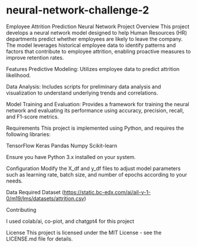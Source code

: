 # neural-network-challenge-2

Employee Attrition Prediction Neural Network
Project Overview
This project develops a neural network model designed to help Human Resources (HR) departments predict whether employees are likely to leave the company. The model leverages historical employee data to identify patterns and factors that contribute to employee attrition, enabling proactive measures to improve retention rates.

Features
Predictive Modeling: Utilizes employee data to predict attrition likelihood.

Data Analysis: Includes scripts for preliminary data analysis and visualization to understand underlying trends and correlations.

Model Training and Evaluation: Provides a framework for training the neural network and evaluating its performance using accuracy, precision, recall, and F1-score metrics.


Requirements
This project is implemented using Python, and requires the following libraries:

TensorFlow
Keras
Pandas
Numpy
Scikit-learn

Ensure you have Python 3.x installed on your system.

Configuration
Modify the X_df and y_df files to adjust model parameters such as learning rate, batch size, and number of epochs according to your needs.

Data
Required Dataset
(https://static.bc-edx.com/ai/ail-v-1-0/m19/lms/datasets/attrition.csv)

Contributing

I used colab/ai, co-piot, and chatgpt4 for this project

License
This project is licensed under the MIT License - see the LICENSE.md file for details.
